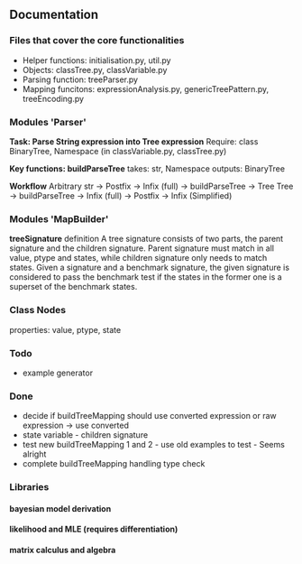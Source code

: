 ## Documentation

### Files that cover the core functionalities
- Helper functions: initialisation.py, util.py
- Objects: classTree.py, classVariable.py
- Parsing function: treeParser.py
- Mapping funcitons: expressionAnalysis.py, genericTreePattern.py, treeEncoding.py

### Modules 'Parser'
**Task: Parse String expression into Tree expression**
Require: class BinaryTree, Namespace (in classVariable.py, classTree.py)

**Key functions: buildParseTree**
takes: str, Namespace
outputs: BinaryTree

**Workflow**
Arbitrary str -> Postfix -> Infix (full) -> buildParseTree -> Tree
Tree -> buildParseTree -> Infix (full) -> Postfix -> Infix (Simplified)

### Modules 'MapBuilder'

__treeSignature__ definition
A tree signature consists of two parts, the parent signature and the children signature. Parent signature must match in all value, ptype and states, while children signature only needs to match states. Given a signature and a benchmark signature, the given signature is considered to pass the benchmark test if the states in the former one is a superset of the benchmark states.

### Class Nodes
properties: value, ptype, state

### Todo
- example generator

### Done
- decide if buildTreeMapping should use converted expression or raw expression -> use converted
- state variable - children signature
- test new buildTreeMapping 1 and 2 - use old examples to test - Seems alright
- complete buildTreeMapping handling type check

### Libraries
#### bayesian model derivation
#### likelihood and MLE (requires differentiation)
#### matrix calculus and algebra
